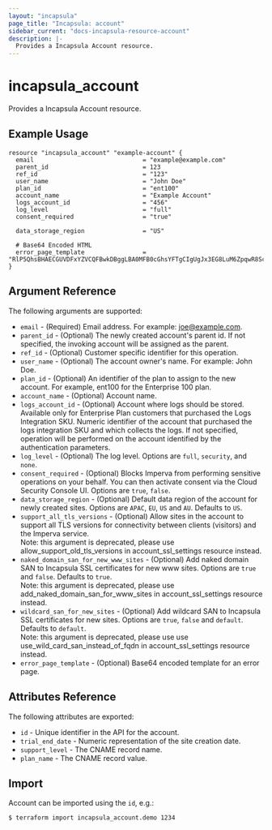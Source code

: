 ```yaml
---
layout: "incapsula"
page_title: "Incapsula: account"
sidebar_current: "docs-incapsula-resource-account"
description: |-
  Provides a Incapsula Account resource.
---
```


# incapsula_account

Provides a Incapsula Account resource. 

## Example Usage

```hcl
resource "incapsula_account" "example-account" {
  email                              = "example@example.com"
  parent_id                          = 123
  ref_id                             = "123"
  user_name                          = "John Doe"
  plan_id                            = "ent100"
  account_name                       = "Example Account"
  logs_account_id                    = "456"
  log_level                          = "full"
  consent_required                   = "true"

  data_storage_region                = "US"

  # Base64 Encoded HTML
  error_page_template                = "RlP5QhsBHAECGUVDFxYZVCQFBwkDBggLBA0MFB0cGhsYFTgCIgUgJx3EG8LuM6ZpqwR8ScEztVwTqbxuB8..."
}
```

## Argument Reference

The following arguments are supported:

* `email` - (Required) Email address. For example: joe@example.com.
* `parent_id` - (Optional) The newly created account's parent id. If not specified, the invoking account will be assigned as the parent.
* `ref_id` - (Optional) Customer specific identifier for this operation.
* `user_name` - (Optional) The account owner's name. For example: John Doe.
* `plan_id` - (Optional) An identifier of the plan to assign to the new account. For example, ent100 for the Enterprise 100 plan.
* `account_name` - (Optional) Account name.
* `logs_account_id` - (Optional) Account where logs should be stored. Available only for Enterprise Plan customers that purchased the Logs Integration SKU. Numeric identifier of the account that purchased the logs integration SKU and which collects the logs. If not specified, operation will be performed on the account identified by the authentication parameters.
* `log_level` - (Optional) The log level. Options are `full`, `security`, and `none`.
* `consent_required` - (Optional) Blocks Imperva from performing sensitive operations on your behalf. You can then activate consent via the Cloud Security Console UI. Options are `true`, `false`.
* `data_storage_region` - (Optional) Default data region of the account for newly created sites. Options are `APAC`, `EU`, `US` and `AU`. Defaults to `US`.
* `support_all_tls_versions` - (Optional) Allow sites in the account to support all TLS versions for connectivity between clients (visitors) and the Imperva service.  
                               Note: this argument is deprecated, please use allow_support_old_tls_versions in account_ssl_settings resource instead.  
* `naked_domain_san_for_new_www_sites` - (Optional) Add naked domain SAN to Incapsula SSL certificates for new www sites. Options are `true` and `false`. Defaults to `true`.  
                                         Note: this argument is deprecated, please use add_naked_domain_san_for_www_sites in account_ssl_settings resource instead.
* `wildcard_san_for_new_sites` - (Optional) Add wildcard SAN to Incapsula SSL certificates for new sites. Options are `true`, `false` and `default`. Defaults to `default`.  
                                 Note: this argument is deprecated, please use use use_wild_card_san_instead_of_fqdn in account_ssl_settings resource instead.
* `error_page_template` - (Optional) Base64 encoded template for an error page.

## Attributes Reference

The following attributes are exported:

* `id` - Unique identifier in the API for the account.
* `trial_end_date` - Numeric representation of the site creation date.
* `support_level` - The CNAME record name.
* `plan_name` - The CNAME record value.

## Import

Account can be imported using the `id`, e.g.:

```
$ terraform import incapsula_account.demo 1234
```